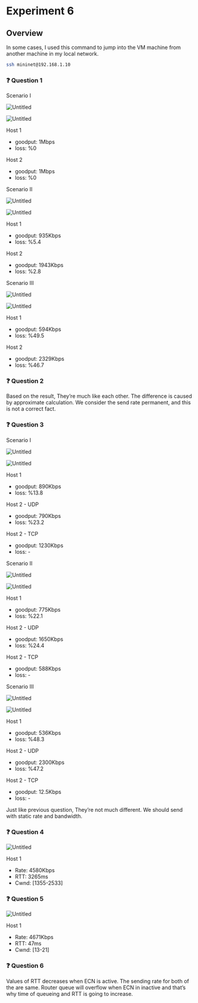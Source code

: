 # Experiment 6

## Overview

In some cases, I used this command to jump into the VM machine from another machine in my local network.

```bash
ssh mininet@192.168.1.10
```

### ❓ Question 1

Scenario I

![Untitled](Experiment%206%208daf9964cc7e4ae499028d9f895923c6/Untitled.png)

![Untitled](Experiment%206%208daf9964cc7e4ae499028d9f895923c6/Untitled%201.png)

Host 1

- goodput: 1Mbps
- loss: %0

Host 2

- goodput: 1Mbps
- loss: %0

Scenario II

![Untitled](Experiment%206%208daf9964cc7e4ae499028d9f895923c6/Untitled%202.png)

![Untitled](Experiment%206%208daf9964cc7e4ae499028d9f895923c6/Untitled%203.png)

Host 1

- goodput: 935Kbps
- loss: %5.4

Host 2

- goodput: 1943Kbps
- loss: %2.8

Scenario III

![Untitled](Experiment%206%208daf9964cc7e4ae499028d9f895923c6/Untitled%204.png)

![Untitled](Experiment%206%208daf9964cc7e4ae499028d9f895923c6/Untitled%205.png)

Host 1

- goodput: 594Kbps
- loss: %49.5

Host 2

- goodput: 2329Kbps
- loss: %46.7

### ❓ Question 2

Based on the result, They’re much like each other. The difference is caused by approximate calculation. We consider the send rate permanent, and this is not a correct fact.

### ❓ Question 3

Scenario I

![Untitled](Experiment%206%208daf9964cc7e4ae499028d9f895923c6/Untitled%206.png)

![Untitled](Experiment%206%208daf9964cc7e4ae499028d9f895923c6/Untitled%207.png)

Host 1

- goodput: 890Kbps
- loss: %13.8

Host 2 - UDP

- goodput: 790Kbps
- loss: %23.2

Host 2 - TCP

- goodput: 1230Kbps
- loss: -

Scenario II

![Untitled](Experiment%206%208daf9964cc7e4ae499028d9f895923c6/Untitled%208.png)

![Untitled](Experiment%206%208daf9964cc7e4ae499028d9f895923c6/Untitled%209.png)

Host 1

- goodput: 775Kbps
- loss: %22.1

Host 2 - UDP

- goodput: 1650Kbps
- loss: %24.4

Host 2 - TCP

- goodput: 588Kbps
- loss: -

Scenario III

![Untitled](Experiment%206%208daf9964cc7e4ae499028d9f895923c6/Untitled%2010.png)

![Untitled](Experiment%206%208daf9964cc7e4ae499028d9f895923c6/Untitled%2011.png)

Host 1

- goodput: 536Kbps
- loss: %48.3

Host 2 - UDP

- goodput: 2300Kbps
- loss: %47.2

Host 2 - TCP

- goodput: 12.5Kbps
- loss: -

Just like previous question, They’re not much different. We should send with static rate and bandwidth.

### ❓ Question 4

![Untitled](Experiment%206%208daf9964cc7e4ae499028d9f895923c6/Untitled%2012.png)

Host 1

- Rate: 4580Kbps
- RTT: 3265ms
- Cwnd: [1355-2533]

### ❓ Question 5

![Untitled](Experiment%206%208daf9964cc7e4ae499028d9f895923c6/Untitled%2013.png)

Host 1

- Rate: 4671Kbps
- RTT: 47ms
- Cwnd: [13-21]

### ❓ Question 6

Values of RTT decreases when ECN is active. The sending rate for both of the are same. Router queue will overflow when ECN in inactive and that’s why time of queueing and RTT is going to increase.
